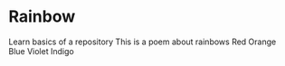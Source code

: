 # Rainbow
Learn basics of a repository
This is a poem about rainbows
Red
Orange
Blue
Violet
Indigo

